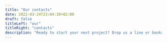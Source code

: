 ```yaml
---
title: "Our contacts"
date: 2022-03-24T23:04:39+02:00
draft: false
titleLeft: "our"
titleRight: "contacts"
description: "Ready to start your next project? Drop us a line or booka call that we don't lose the time and discuss your project."
---
```


